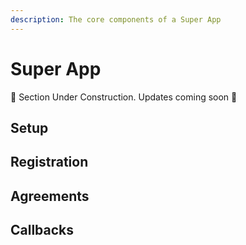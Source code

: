 ```yaml
---
description: The core components of a Super App
---
```


# Super App

🚧 Section Under Construction. Updates coming soon 🚧 

## Setup

## Registration

## Agreements

## Callbacks

## 

